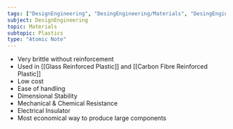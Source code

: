 ```yaml
---
tags: ["DesignEngineering", "DesingEngineering/Materials", "DesingEngineering/Materials/Plastics", "DesingEngineering/Materials/Plastics/Materials"]
subject: DesignEngineering
topic: Materials
subtopic: Plastics
type: "Atomic Note"
---
```

 
 - Very brittle without reinforcement
 - Used in [[Glass Reinforced Plastic]] and [[Carbon Fibre Reinforced Plastic]]
 - Low cost
 - Ease of handling
 - Dimensional Stability
 - Mechanical & Chemical Resistance
 - Electrical Insulator
 - Most economical way to produce large components